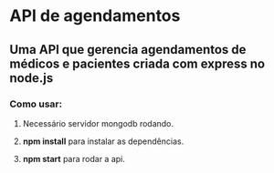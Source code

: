 # API de agendamentos
## Uma API que gerencia agendamentos de médicos e pacientes criada com express no node.js
### Como usar:

1. Necessário servidor mongodb rodando.

2. **npm install** para instalar as dependências.

3. **npm start** para rodar a api.

